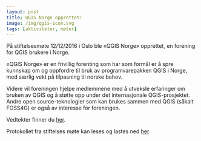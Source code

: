 ```yaml
---
layout: post
title: QGIS Norge opprettet!
image: /img/qgis-icon.svg
tags: [aktiviteter, møter]
---
```


På stiftelsesmøte 12/12/2016 i Oslo ble «QGIS Norge» opprettet, en forening for QGIS brukere i Norge.

«QGIS Norge» er en frivillig forenting som har som formål er å spre kunnskap 
om og oppfordre til bruk av programvarepakken QGIS i Norge, med særlig vekt 
på tilpasning til norske behov.

Videre vil foreningen hjelpe medlemmene med å utveksle erfaringer 
om bruken av QGIS og å støtte opp under det internasjonale QGIS-prosjektet.
Andre open source-teknologier som kan brukes sammen med QGIS (såkalt FOSS4G) 
er også av interesse for foreningen.

Vedtekter finner du [her](/vedtekter). 

Protokollet fra stiftelses møte kan leses og lastes ned [her](https://github.com/qgisnorge/qgisnorge.github.io/blob/master/dokumenter/Stiftelsesmoete_QGIS_Norge.pdf)
